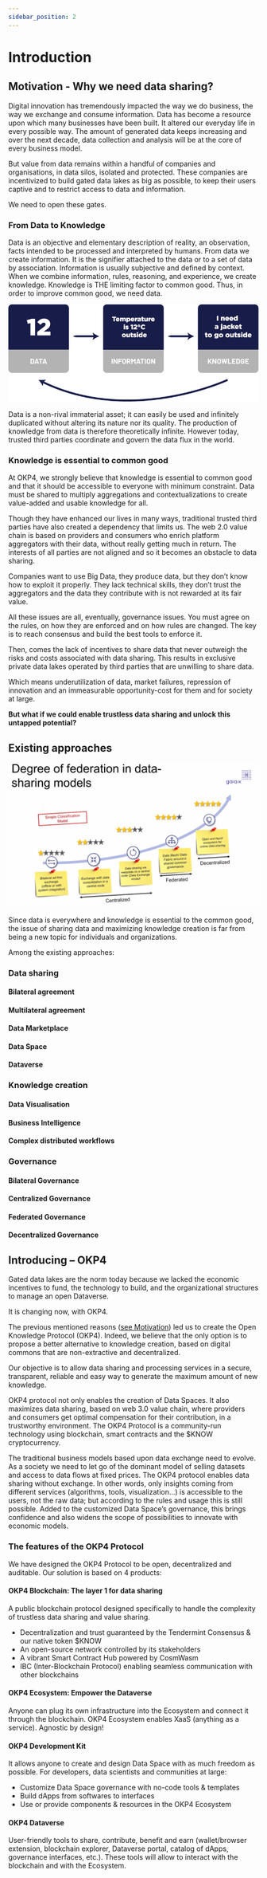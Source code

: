 ```yaml
---
sidebar_position: 2
---
```


# Introduction

## Motivation - Why we need data sharing?

Digital innovation has tremendously impacted the way we do business, the way we exchange and consume information. Data has become a resource upon which many businesses have been built. It altered our everyday life in every possible way. The amount of generated data keeps increasing and over the next decade, data collection and analysis will be at the core of every business model.

But value from data remains within a handful of companies and organisations, in data silos, isolated and protected. These companies are incentivized to build gated data lakes as big as possible, to keep their users captive and to restrict access to data and information.

We need to open these gates.

### From Data to Knowledge

Data is an objective and elementary description of reality, an observation, facts intended to be processed and interpreted by humans. From data we create information. It is the signifier attached to the data or to a set of data by association. Information is usually subjective and defined by context. When we combine information, rules, reasoning, and experience, we create knowledge. Knowledge is THE limiting factor to common good. Thus, in order to improve common good, we need data.

![From data to knowledge](/img/content/Data_to_Knowledge.png)

Data is a non-rival immaterial asset; it can easily be used and infinitely duplicated without altering its nature nor its quality. The production of knowledge from data is therefore theoretically infinite. However today, trusted third parties coordinate and govern the data flux in the world.

### Knowledge is essential to common good

At OKP4, we strongly believe that knowledge is essential to common good and that it should be accessible to everyone with minimum constraint. Data must be shared to multiply aggregations and contextualizations to create value-added and usable knowledge for all.

Though they have enhanced our lives in many ways, traditional trusted third parties have also created a dependency that limits us. The web 2.0 value chain is based on providers and consumers who enrich platform aggregators with their data, without really getting much in return. The interests of all parties are not aligned and so it becomes an obstacle to data sharing.

Companies want to use Big Data, they produce data, but they don’t know how to exploit it properly. They lack technical skills, they don’t trust the aggregators and the data they contribute with is not rewarded at its fair value.

All these issues are all, eventually, governance issues. You must agree on the rules, on how they are enforced and on how rules are changed. The key is to reach consensus and build the best tools to enforce it.

Then, comes the lack of incentives to share data that never outweigh the risks and costs associated with data sharing. This results in exclusive private data lakes operated by third parties that are unwilling to share data.

Which means underutilization of data, market failures, repression of innovation and an immeasurable opportunity-cost for them and for society at large.

**But what if we could enable trustless data sharing and unlock this untapped potential?**

## Existing approaches

![Degree of federation in data-sharing models](/img/content/data-sharing-models.png)

Since data is everywhere and knowledge is essential to the common good, the issue of sharing data and maximizing knowledge creation is far from being a new topic for individuals and organizations.

Among the existing approaches:

### Data sharing

#### Bilateral agreement

#### Multilateral agreement

#### Data Marketplace

#### Data Space

#### Dataverse

### Knowledge creation

#### Data Visualisation

#### Business Intelligence

#### Complex distributed workflows

### Governance

#### Bilateral Governance

#### Centralized Governance

#### Federated Governance

#### Decentralized Governance

## Introducing – OKP4

Gated data lakes are the norm today because we lacked the economic incentives to fund, the technology to build, and the organizational structures to manage an open Dataverse.

It is changing now, with OKP4.

The previous mentioned reasons ([see Motivation](#motivation---why-we-need-data-sharing)) led us to create the Open Knowledge Protocol (OKP4). Indeed, we believe that the only option is to propose a better alternative to knowledge creation, based on digital commons that are non-extractive and decentralized.

Our objective is to allow data sharing and processing services in a secure, transparent, reliable and easy way to generate the maximum amount of new knowledge.

OKP4 protocol not only enables the creation of Data Spaces. It also maximizes data sharing, based on web 3.0 value chain, where providers and consumers get optimal compensation for their contribution, in a trustworthy environment. The OKP4 Protocol is a community-run technology using blockchain, smart contracts and the $KNOW cryptocurrency.

The traditional business models based upon data exchange need to evolve. As a society we need to let go of the dominant model of selling datasets and access to data flows at fixed prices. The OKP4 protocol enables data sharing without exchange. In other words, only insights coming from different services (algorithms, tools, visualization…) is accessible to the users, not the raw data; but according to the rules and usage this is still possible. Added to the customized Data Space’s governance, this brings confidence and also widens the scope of possibilities to innovate with economic models.

### The features of the OKP4 Protocol

We have designed the OKP4 Protocol to be open, decentralized and auditable. Our solution is based on 4 products:

#### **OKP4 Blockchain**: The layer 1 for data sharing

A public blockchain protocol designed specifically to handle the complexity of trustless data sharing and value sharing.

- Decentralization and trust guaranteed by the Tendermint Consensus & our native token $KNOW
- An open-source network controlled by its stakeholders
- A vibrant Smart Contract Hub powered by CosmWasm
- IBC (Inter-Blockchain Protocol) enabling seamless communication with other blockchains

#### **OKP4 Ecosystem**: Empower the Dataverse

Anyone can plug its own infrastructure into the Ecosystem and connect it through the blockchain. OKP4 Ecosystem enables XaaS (anything as a service). Agnostic by design!

#### **OKP4 Development Kit**

It allows anyone to create and design Data Space with as much freedom as possible. For developers, data scientists and communities at large:

- Customize Data Space governance with no-code tools & templates
- Build dApps from softwares to interfaces
- Use or provide components & resources in the OKP4 Ecosystem

#### **OKP4 Dataverse**

User-friendly tools to share, contribute, benefit and earn (wallet/browser extension, blockchain explorer, Dataverse portal, catalog of dApps, governance interfaces, etc.). These tools will allow to interact with the blockchain and with the Ecosystem.

